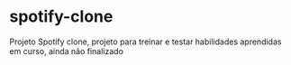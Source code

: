# spotify-clone
Projeto Spotify clone, projeto para treinar e testar habilidades aprendidas em curso, ainda não finalizado
